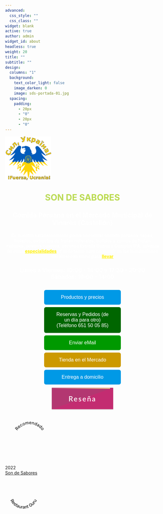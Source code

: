 ```yaml
---
advanced:
  css_style: ""
  css_class: ""
widget: blank
active: true
author: admin
widget_id: about
headless: true
weight: 20
title: ""
subtitle: ""
design:
  columns: "1"
  background:
    text_color_light: false
    image_darken: 0
    image: sds-portada-01.jpg
  spacing:
    padding:
      - 20px
      - "0"
      - 20px
      - "0"
---
```

<!DOCTYPE html>

<html>
  <head>
   <!-- Politica de cookies -->
   <script id="Cookiebot" src="https://consent.cookiebot.com/uc.js" data-cbid="77c7c238-0c79-4e60-8914-2b7cbf72d5a4" data-blockingmode="auto" type="text/javascript"></script>
   <meta charset="UTF-8"/>
   <title>Son de Sabores</title>
	<meta name="keywords" content="comida peruana, comida para llevar, Perú, Vinaròs, tapas, helados, postres caseros, cerveza, refrescos, ceviche, Mercado Municipal de Vinaròs, buenos precios, calidad"/>
  </head>

<style>
.button {
  background-color: #0099e6;
  position: relative;
  top: 0%;
  /* border: none; */
  border: 0px solid black;
  color: white;
  padding: 15px 32px;
  text-decoration: none;
  text-align: center;
  display: center;
  border-radius: 6px;
  font-size: 16px;
  margin: 4px 2px;
  cursor: pointer;
  transition-duration: 0.4s;
  overflow: hidden;
}

.button:hover{
    color: black;
    background-color: #FFF8C2;
}
  
.button:after {
  content: "";
  background: #ffffff;
  display: block;
  position: absolute;
  padding-top: 300%;
  padding-left: 350%;
  margin-left: -40px !important;
  margin-top: -120%;
  opacity: 0;
  transition: all 0.8s
}

.button:active:after {
  padding: 0;
  margin: 0;
  opacity: 1;
  transition: 0s
}

.button1 {width: 250px;}
.button2 {width: 250px; background-color: #006600;}
.button3 {width: 250px; background-color: #009900;}
.button4 {width: 250px; background-color: #cc9900;}
.button5 {width: 50%;   background-color: #992600;}

.hit-the-floor {
  color: #fff;
  font-size: 3em;
  line-height: 110%;
  font-weight: bold;
  font-family: Helvetica;
  text-shadow: 
    0 1px 0 #ccc, 
    0 2px 0 #c9c9c9, 
    0 3px 0 #bbb, 
    0 4px 0 #b9b9b9, 
    0 5px 0 #aaa, 
    0 6px 1px rgba(0,0,0,.1), 
    0 0 5px rgba(0,0,0,.1), 
    0 1px 3px rgba(0,0,0,.3), 
    0 3px 5px rgba(0,0,0,.2), 
    0 5px 10px rgba(0,0,0,.25), 
    0 10px 10px rgba(0,0,0,.2), 
    0 20px 20px rgba(0,0,0,.15);
}
.hit-the-floor {
  text-align: center;
}
<!-- body { -->
<!--    background-color: #f1f1f1; -->
<!-- } -->

.ColorAnimado {
  text-align: center;
  font-size: 2em;
  line-height: 110%;
  font-weight: bold;
  background: linear-gradient(to right, #fff 20%, #bada55 30%, #bada44 70%, #fff 80%);
  -webkit-background-clip: text;
  background-clip: text;
  -webkit-text-fill-color: transparent;
  text-fill-color: transparent;
  background-size: 200% auto;
  animation: textShine 7s ease-in-out infinite alternate;
}

@keyframes textShine {
  to {
    background-position: 200%;
  }
}

/* Botón animado - INI */
.wrapper{
    position: relative;
    top:10px;
    left:10px;
    transform: translate(-5%, -5%);
    width: fit-content;
    height:auto;
}
.buttonA{
    width:200px;
    height:70px;
    background: linear-gradient(to left top, #c32c71 50%, #b33771 50%);
    border-style: none;
    color:#fff;
    font-size: 23px;
    letter-spacing: 3px;
    font-family: 'Lato';
    font-weight: 600;
    outline: none;
    cursor: pointer;
    position: relative;
    padding: 0px;
    overflow: hidden;
    transition: all .5s;
    box-shadow: 0px 1px 2px rgba(0,0,0,.2);
}
.buttonA span{
    position: absolute;
    display: block;
}
.buttonA span:nth-child(1){
    height: 3px;
    width:200px;
    top:0px;
    left:-200px;
    background: linear-gradient(to right, rgba(0,0,0,0), #f6e58d);
    border-top-right-radius: 1px;
    border-bottom-right-radius: 1px;
    animation: span1 2s linear infinite;
    animation-delay: 1s;
}

@keyframes span1{
    0%{
        left:-200px
    }
    100%{
        left:200px;
    }
}
.buttonA span:nth-child(2){
    height: 70px;
    width: 3px;
    top:-70px;
    right:0px;
    background: linear-gradient(to bottom, rgba(0,0,0,0), #f6e58d);
    border-bottom-left-radius: 1px;
    border-bottom-right-radius: 1px;
    animation: span2 2s linear infinite;
    animation-delay: 2s;
}
@keyframes span2{
    0%{
        top:-70px;
    }
    100%{
        top:70px;
    }
}
.buttonA span:nth-child(3){
    height:3px;
    width:200px;
    right:-200px;
    bottom: 0px;
    background: linear-gradient(to left, rgba(0,0,0,0), #f6e58d);
    border-top-left-radius: 1px;
    border-bottom-left-radius: 1px;
    animation: span3 2s linear infinite;
    animation-delay: 3s;
}
@keyframes span3{
    0%{
        right:-200px;
    }
    100%{
        right: 200px;
    }
}

.buttonA span:nth-child(4){
    height:70px;
    width:3px;
    bottom:-70px;
    left:0px;
    background: linear-gradient(to top, rgba(0,0,0,0), #f6e58d);
    border-top-right-radius: 1px;
    border-top-left-radius: 1px;
    animation: span4 2s linear infinite;
    animation-delay: 4s;
}
@keyframes span4{
    0%{
        bottom: -70px;
    }
    100%{
        bottom:70px;
    }
}

.buttonA:hover{
    transition: all .5s;
    transform: rotate(-3deg) scale(1.1);
    box-shadow: 0px 3px 5px rgba(0,0,0,.4);
}
.buttonA:hover span{
    animation-play-state: paused;
}
/* Botón animado - FIN */
</style>

<body>
<!-- Descomentar lo siguiente cuando sea necesario -->
<!--<p style="background:#FF813E; color:black; font-weight:bold; padding:15px; border:3px solid #B34F19; margin-top:5px; margin-bottom:5px; text-align:center; font-size:22px; border-radius:10px;">COVID-19: Temporalmente cerrado hasta que disminuya a niveles más seguros la incidencia de contagios, y con el fin de contribuir a que así sea
<br/>
<a href="https://www.google.com/search?q=COVID-19+%2BVinar%C3%B3s&oq=COVID19+%2BVinar%C3%B3s&aqs=chrome..69i57.27050j1j15&sourceid=chrome&ie=UTF-8" target="_blank"><button class="button button5">Información</button></a><br/>-->

<!-- Descomentar lo siguiente cuando sea necesario -->

<!-- Nos vemos en <span id="days"></span>d., <span id="hours"></span>h., <span id="minutes"></span>m. y <span id="seconds"></span>s. (más o menos) -->

<!-- Tienda Online Mercado (anterior): http://vinaros.mercadosexcelentes.com/tienda/son-sabores -->

</p>

<!-- <h1 style="color:white; text-align:center; font-size:400%;"> -->

<!--   <b>SON DE SABORES</b> -->

<!-- </h1> -->

<a href="https://www.google.com/search?q=Ucrania&source=lnms&tbm=nws&sa=X&ved=2ahUKEwj6-uLh1dT2AhVRJhoKHanmC6QQ_AUoAXoECAIQAw&biw=1280&bih=891&dpr=1" target="_blank">
<img src="../Apoyo a Ucrania.png" alt="Ucrania" width="150" height="142" id="Ucrania"/>
</a>

<h1 class="ColorAnimado">SON DE SABORES</h1>

<!--
<h1 style="text-align:center; font-size:150%;"
<b><a href="https://son-de-sabores.netlify.app/SdS" target="_blank" class="ColorAnimado">SON DE SABORES
</a></b>
</h1>
-->

<h1 style="color:white; text-align:center; font-size:150%;">
  <b>Comida Peruana en el Mercado Municipal de Vinaròs (Castellón)</b>
</h1>

<h1 style="color:white; text-align:center; font-size:100%;">
  En nuestro establecimiento podrá encontrar comida peruana, tapas, helados, extractos de frutas naturales, batidos y zumos de frutas exóticas, postres caseros, cerveza Estrella Damm y Complot IPA, además de otras <a href="https://fernandobenitez.coffeecup.com/FBP%2DGauGAN2%2DGalería/index.html" target="_blank" style="color:rgb(255,240,0);">especialidades</a>. Y todo tanto para consumir en las instalaciones del Mercado como para <a href="https://sds.coffeecup.com/Viaje/index.html" target="_blank" style="color:rgb(255,240,0);">llevar</a>
</h1>

<h1 style="color:white; text-align:center; font-size:130%;">
<!--
<b>Horario temporal hasta que la incidencia <a href="https://www.google.com/search?q=%22covid-19%22+%2Bvinar%C3%B2s" style="color:#BDB76B" target="_blank">COVID-19</a> baje a niveles más seguros:<br/>
-->
<b>Lunes a Viernes: 10:00 - 14:00 y 17:30 - 20:30<br/>
Sábados: 10:00 - 14:00
</b>
</h1>

<p style="padding:15px; border:0px solid black; margin-top:10px; margin-bottom:10px; text-align:center; font-size:22px; border-radius:0px;">
<a href="https://drive.google.com/drive/folders/18_9FEFRLB9bzvI3kZfulINeRh2OaOTNI" target="_blank"><button class="button button1">Productos y precios</button></a><br/>
<a href="tel:+34 651 50 05 85"><button class="button button2">Reservas y Pedidos (de un día para otro) (Teléfono 651 50 05 85)</button></a><br/>
<a href="mailto:SonDeSaboresPeruanos@gmail.com" target="_blank"><button class="button button3">Enviar eMail</button></a><br/>
<a href="https://vendaenlinia.mercatdevinaros.es/tienda/son-sabores" target="_blank"><button class="button button4">Tienda en el Mercado</button></a><br/>
<a href="https://sds.coffeecup.com/Adomicilio/index.html" target="_blank"><button class="button button1">Entrega a domicilio</button></a><br/>
<a href="https://g.page/r/CdTYYmjXtTk9EAg/review" target="_blank"><button class="wrapper buttonA">Reseña<span></span><span></span><span></span><span></span></button></a>
<!--
<a href="https://sds.coffeecup.com/Tickets/index.html" target="_blank"><button class="button button1">Promoción</button></a>
-->
<!--
<a href="https://sds.coffeecup.com/Tickets/index.html" target="_blank"><button class="wrapper buttonA">Promoción<span></span><span></span><span></span><span></span></button></a>
-->

<link href="https://awards.infcdn.net/circle_v2.css" rel="stylesheet"/><div id="circle_v2" onclick="if(event.target.nodeName.toLowerCase() != 'a') {window.open(this.querySelector('.sq_center').href);return 0;}"> <div class="arc-heading "> <svg xmlns="http://www.w3.org/2000/svg" xmlns:xlink="http://www.w3.org/1999/xlink" width="160px" height="160px" viewBox="0 0 160 160"> <defs> <path id="heading-arc" d="M 30 80 a 50 50 0 1 1 100 0"></path> </defs> <text class="arc-heading__heading " fill="#000" text-anchor="middle"> <textPath startOffset="50%" xlink:href="#heading-arc">Recomendado</textPath> </text> </svg> </div> <div class="sq_year">2022</div> <a href="https://es.restaurantguru.com/Son-de-Sabores-Vinaros" class="sq_center " target="_blank">Son de Sabores</a> <div class="arc-heading arc-heading__bottom"> <svg xmlns="http://www.w3.org/2000/svg" xmlns:xlink="http://www.w3.org/1999/xlink" width="120px" height="120px" viewBox="0 0 120 120"> <defs> <path id="subheading-arc" d="M 12 60 a 48 48 0 0 0 96 0"></path> </defs> <text class="arc-heading__subheading" fill="#000" text-anchor="middle"> <textPath startOffset="50%" xlink:href="#subheading-arc"><a href="https://restaurantguru.com" target="_blank">Restaurant Guru</a></textPath> </text> </svg> </div></div>

</p>

<!--
<div class="wrapper">
<a href="https://sds.coffeecup.com/Tickets/index.html" target="_blank"><button class="wrapper buttonA">Promoción<span></span><span></span><span></span><span></span></button></a>
</div>
-->

<script>
  document.addEventListener('DOMContentLoaded', () => {
  //===
  // VARIABLES
  //===
  // 15 de Marzo de 2011 a las 11:00 de la mañana
  const DATE_TARGET = new Date('15/02/2021 11:00 AM');
  // DOM for render
  const SPAN_DAYS = document.querySelector('span#days');
  const SPAN_HOURS = document.querySelector('span#hours');
  const SPAN_MINUTES = document.querySelector('span#minutes');
  const SPAN_SECONDS = document.querySelector('span#seconds');
  // Milliseconds for the calculations
  const MILLISECONDS_OF_A_SECOND = 1000;
  const MILLISECONDS_OF_A_MINUTE = MILLISECONDS_OF_A_SECOND * 60;
  const MILLISECONDS_OF_A_HOUR = MILLISECONDS_OF_A_MINUTE * 60;
  const MILLISECONDS_OF_A_DAY = MILLISECONDS_OF_A_HOUR * 24

  /* Method that updates the countdown and the sample */

  function updateCountdown() {
  // Calcs
    const NOW = new Date()
    const DURATION = DATE_TARGET - NOW;
    const REMAINING_DAYS = Math.floor(DURATION / MILLISECONDS_OF_A_DAY);
    const REMAINING_HOURS = Math.floor((DURATION % MILLISECONDS_OF_A_DAY) / MILLISECONDS_OF_A_HOUR);
    const REMAINING_MINUTES = Math.floor((DURATION % MILLISECONDS_OF_A_HOUR) / MILLISECONDS_OF_A_MINUTE);
    const REMAINING_SECONDS = Math.floor((DURATION % MILLISECONDS_OF_A_MINUTE) / MILLISECONDS_OF_A_SECOND);
    // Thanks to Pablo Monteserín (https://pablomonteserin.com/cuenta-regresiva/)

    // Render
    SPAN_DAYS.textContent = REMAINING_DAYS;
    SPAN_HOURS.textContent = REMAINING_HOURS;
    SPAN_MINUTES.textContent = REMAINING_MINUTES;
    SPAN_SECONDS.textContent = REMAINING_SECONDS;
    }

    // INIT
    updateCountdown();
    // Refresh every second
    setInterval(updateCountdown, MILLISECONDS_OF_A_SECOND);
    });

</script>

</body>

</html>